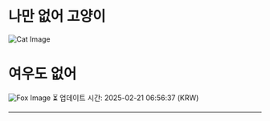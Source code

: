 
# 나만 없어 고양이

![Cat Image](https://cdn2.thecatapi.com/images/8of.jpg)

# 여우도 없어
![Fox Image](https://randomfox.ca/images/87.jpg)
⏳ 업데이트 시간: 2025-02-21 06:56:37 (KRW)

---

